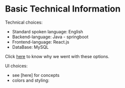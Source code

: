 # Basic Technical Information

Technical choices:

- Standard spoken language: English
- Backend-language: Java - springboot
- Frontend-language: React.js
- DataBase: MySQL

Click [here]() to know why we went with these options.

UI choices:

- see [here] for concepts
- colors and styling: